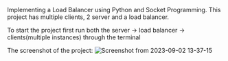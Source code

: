 Implementing a Load Balancer using Python and Socket Programming. 
This project has multiple clients, 2 server and a load balancer.

To start the project first run both the server -> load balancer -> clients(multiple instances) through the terminal

The screenshot of the project:
![Screenshot from 2023-09-02 13-37-15](https://github.com/sbrc1996/Load-Balancer/assets/36306295/ac9c7cae-a067-4a1b-9ece-ab98729d9252)

